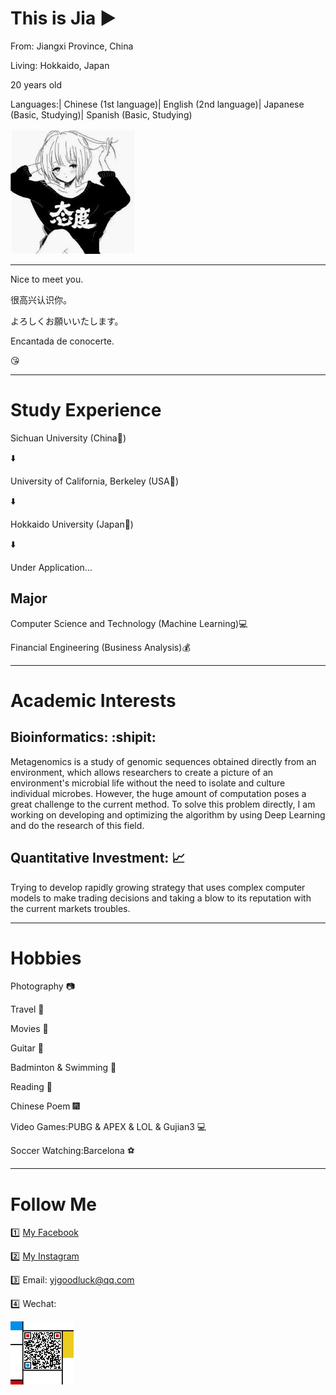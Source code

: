 # This is Jia :arrow_forward:


From: Jiangxi Province, China

Living: Hokkaido, Japan

20 years old

Languages:| Chinese (1st language)| English (2nd language)| Japanese (Basic, Studying)| Spanish (Basic, Studying)



![](github_fig.jpg)


---------------------

Nice to meet you.

很高兴认识你。

よろしくお願いいたします。

Encantada de conocerte.

:kissing_heart:



-----

# Study Experience


Sichuan University (China:panda_face:)

:arrow_down:

University of California, Berkeley (USA:statue_of_liberty:) 

:arrow_down:

Hokkaido University (Japan:cherry_blossom:)

:arrow_down:

Under Application...

## Major

Computer Science and Technology (Machine Learning):computer: 

Financial Engineering (Business Analysis):moneybag:

-----

# Academic Interests


## Bioinformatics: :shipit:

Metagenomics is a study of genomic sequences obtained directly from an environment, which allows researchers to create a picture of an environment's microbial life without the need to isolate and culture individual microbes. However, the huge amount of computation poses a great challenge to the current method. To solve this problem directly, I am working on developing and optimizing the algorithm by using Deep Learning and do the research of this field.

## Quantitative Investment: :chart_with_upwards_trend:

Trying to develop rapidly growing strategy that uses complex computer models to make trading decisions and taking a blow to its reputation with the current markets troubles.


-----

# Hobbies


Photography :camera:

Travel :sunrise_over_mountains:

Movies :movie_camera:

Guitar :guitar:

Badminton & Swimming :ocean:

Reading :book:

Chinese Poem :fireworks:

Video Games:PUBG & APEX & LOL & Gujian3 :computer:

Soccer Watching:Barcelona :soccer:

-------

# Follow Me


:one: [My Facebook](https://www.facebook.com/profile.php?id=100012850391181)

:two: [My Instagram](https://instagram.com/jiayangyoyoyo)

:three: Email: yjgoodluck@qq.com

:four: Wechat: 

<img src="QR_Code.jpg" width="20%" height="20%">
